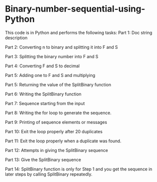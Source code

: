 # Binary-number-sequential-using-Python


This code is in Python and performs the following tasks:
Part 1: Doc string description

Part 2: Converting n to binary and splitting it into F and S

Part 3: Splitting the binary number into F and S

Part 4: Converting F and S to decimal

Part 5: Adding one to F and S and multiplying

Part 5: Returning the value of the SplitBinary function

Part 6: Writing the SplitBinary function

Part 7: Sequence starting from the input 

Part 8: Writing the for loop to generate the sequence. 

Part 9: Printing of sequence elements or messages

Part 10: Exit the loop properly after 20 duplicates

Part 11: Exit the loop properly when a duplicate was found. 

Part 12: Attempts in giving the SplitBinary sequence

Part 13: Give the SplitBinary sequence

Part 14: SplitBinary function is only for Step 1 and you get the sequence in later steps by calling SplitBinary repeatedly. 
